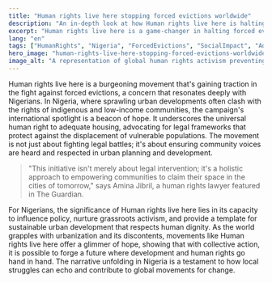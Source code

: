 ```yaml
---
title: "Human rights live here stopping forced evictions worldwide"
description: "An in-depth look at how Human rights live here is halting forced evictions, impacting lives in Nigeria and beyond."
excerpt: "Human rights live here is a game-changer in halting forced evictions globally."
lang: "en"
tags: ["HumanRights", "Nigeria", "ForcedEvictions", "SocialImpact", "Advocacy"]
hero_image: "human-rights-live-here-stopping-forced-evictions-worldwide.png"
image_alt: "A representation of global human rights activism preventing forced evictions"
---
```


Human rights live here is a burgeoning movement that's gaining traction in the fight against forced evictions, a concern that resonates deeply with Nigerians. In Nigeria, where sprawling urban developments often clash with the rights of indigenous and low-income communities, the campaign's international spotlight is a beacon of hope. It underscores the universal human right to adequate housing, advocating for legal frameworks that protect against the displacement of vulnerable populations. The movement is not just about fighting legal battles; it's about ensuring community voices are heard and respected in urban planning and development.

> "This initiative isn't merely about legal intervention; it's a holistic approach to empowering communities to claim their space in the cities of tomorrow," says Amina Jibril, a human rights lawyer featured in The Guardian.

For Nigerians, the significance of Human rights live here lies in its capacity to influence policy, nurture grassroots activism, and provide a template for sustainable urban development that respects human dignity. As the world grapples with urbanization and its discontents, movements like Human rights live here offer a glimmer of hope, showing that with collective action, it is possible to forge a future where development and human rights go hand in hand. The narrative unfolding in Nigeria is a testament to how local struggles can echo and contribute to global movements for change.
